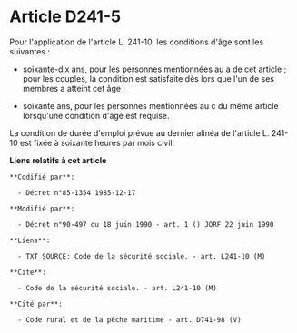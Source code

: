# Article D241-5

Pour l'application de l'article L. 241-10, les conditions d'âge sont les suivantes :

- soixante-dix ans, pour les personnes mentionnées au a de cet article ; pour les couples, la condition est satisfaite dès
lors que l'un de ses membres a atteint cet âge ;

- soixante ans, pour les personnes mentionnées au c du même article lorsqu'une condition d'âge est requise.

La condition de durée d'emploi prévue au dernier alinéa de l'article L. 241-10 est fixée à soixante heures par mois civil.

**Liens relatifs à cet article**

	**Codifié par**:

	  - Décret n°85-1354 1985-12-17

	**Modifié par**:

	  - Décret n°90-497 du 18 juin 1990 - art. 1 () JORF 22 juin 1990

	**Liens**:

	  - TXT_SOURCE: Code de la sécurité sociale. - art. L241-10 (M)

	**Cite**:

	  - Code de la sécurité sociale. - art. L241-10 (M)

	**Cité par**:

	  - Code rural et de la pêche maritime - art. D741-98 (V)
